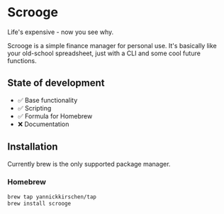 # Scrooge

Life's expensive - now you see why.

Scrooge is a simple finance manager for personal use. It's basically like your
old-school spreadsheet, just with a CLI and some cool future functions.

## State of development

- ✅ Base functionality
- ✅ Scripting
- ✅ Formula for Homebrew
- ❌ Documentation

## Installation

Currently brew is the only supported package manager.

### Homebrew

```sh
brew tap yannickkirschen/tap
brew install scrooge
```
